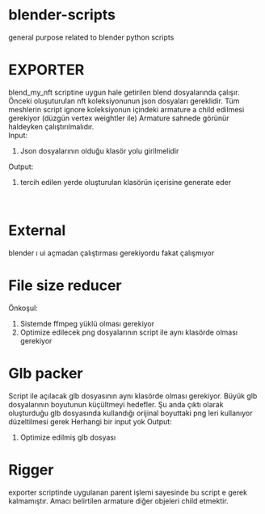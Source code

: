 # blender-scripts
general purpose related to blender python scripts

# EXPORTER
blend_my_nft scriptine uygun hale getirilen blend dosyalarında çalışır. Önceki oluşuturulan nft koleksiyonunun json dosyaları gereklidir. 
Tüm meshlerin script ignore koleksiyonun içindeki armature a child edilmesi gerekiyor (düzgün vertex weightler ile) 
Armature sahnede görünür haldeyken çalıştırılmalıdır. <br>
Input: 
<ol>
<li>
Json dosyalarının olduğu klasör yolu girilmelidir
</li>
</ol>
Output: 
<ol>
<li>
tercih edilen yerde oluşturulan klasörün içerisine generate eder
</li>
</ol>
<br>

# External
blender ı ui açmadan çalıştırması gerekiyordu fakat çalışmıyor

# File size reducer
Önkoşul:
<ol>
<li>
Sistemde ffmpeg yüklü olması gerekiyor
</li>
<li>
Optimize edilecek png dosyalarının script ile aynı klasörde olması gerekiyor
</li>
</ol>

# Glb packer
Script ile açılacak glb dosyasının aynı klasörde olması gerekiyor. Büyük glb dosyalarının boyutunun küçültmeyi hedefler.
Şu anda çıktı olarak oluşturduğu glb dosyasında kullandığı orijinal boyuttaki png leri kullanıyor düzeltilmesi gerek
Herhangi bir input yok
Output:
<ol>
<li>
Optimize edilmiş glb dosyası
</li>
</ol>

# Rigger
exporter scriptinde uygulanan parent işlemi sayesinde bu script e gerek kalmamıştır. Amacı belirtilen armature diğer objeleri child etmektir.
